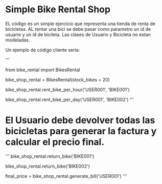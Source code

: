 # Simple Bike Rental Shop


EL código es un simple ejercicio que representa una tienda de renta de bicicletas.
AL rentar una bici se debe pasar como parametro un id de usuario y un id de bicileta. Las clases de Usuario y Bicicleta no estan modeladas.

Un ejemplo de código cliente sería:

'''

from bike_rental import BikesRental

bike_shop_rental = BikesRental(stock_bikes = 20)

bike_shop_rental.rent_bike_per_hour('USER001', 'BIKE001')

bike_shop_rental.rent_bike_per_day('USER001', 'BIKE002')
'''


# El Usuario debe devolver todas las bicicletas para generar la factura y calcular el precio final.
'''
bike_shop_rental.return_bike('BIKE001')

bike_shop_rental.return_bike('BIKE002')


final_price = bike_shop_rental.generate_bill('USER001')
'''